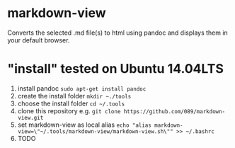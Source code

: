 # markdown-view
Converts the selected .md file(s) to html using pandoc and displays them in your default browser. 

# "install" tested on Ubuntu 14.04LTS
1. install pandoc `sudo apt-get install pandoc`
1. create the install folder `mkdir ~./tools`
1. choose the install folder `cd ~/.tools`
1. clone this repository e.g. `git clone https://github.com/089/markdown-view.git`
1. set markdown-view as local alias `echo "alias markdown-view=\"~/.tools/markdown-view/markdown-view.sh\"" >> ~/.bashrc`
1. TODO



